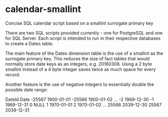 # calendar-smallint
Concise SQL calendar script based on a smallint surrogate primary key

There are two SQL scripts provided currently - one for PostgreSQL and one for SQL Server.  Each script is intended to run in their respective databases to create a Dates table.

The main feature of the Dates dimension table is the use of a smallint as the surrogate primary key.  This reduces the size of fact tables that would normally store date keys as an integers, e.g. 20160308.  Using a 2 byte smallint instead of a 4 byte integer saves twice as much space for every record.

Another feature is the use of negative integers to essentially double the possible date range:

DateId  Date
-25567  1900-01-01 
-25566  1900-01-02 
... 
-2      1969-12-30 
-1      1969-12-31 
0       NULL 
1       1970-01-01 
2       1970-01-02 
... 
25566   2039-12-30 
25567   2039-12-31 

 
